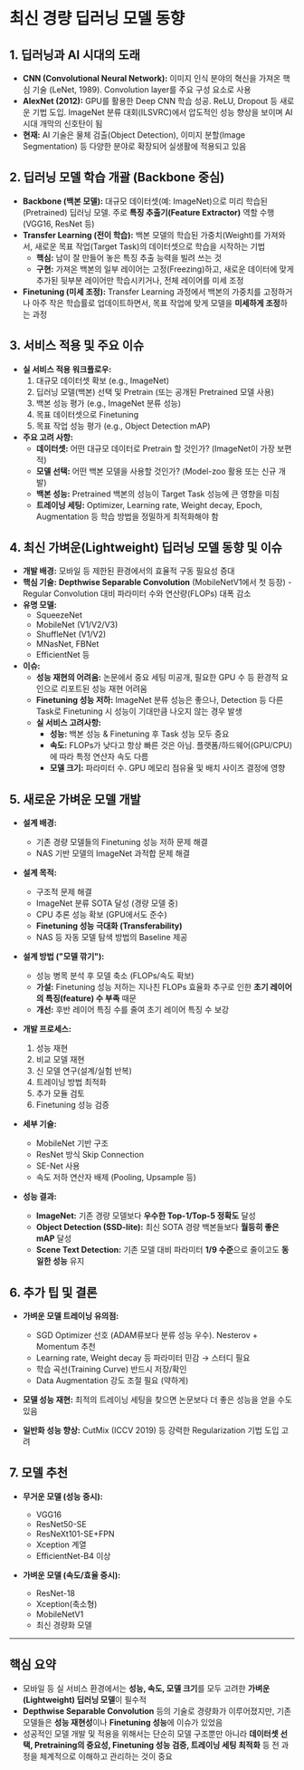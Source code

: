 # 최신 경량 딥러닝 모델 동향

## 1. 딥러닝과 AI 시대의 도래

- **CNN (Convolutional Neural Network):** 이미지 인식 분야의 혁신을 가져온 핵심 기술 (LeNet, 1989). Convolution layer를 주요 구성 요소로 사용
- **AlexNet (2012):** GPU를 활용한 Deep CNN 학습 성공. ReLU, Dropout 등 새로운 기법 도입. ImageNet 분류 대회(ILSVRC)에서 압도적인 성능 향상을 보이며 AI 시대 개막의 신호탄이 됨
- **현재:** AI 기술은 물체 검출(Object Detection), 이미지 분할(Image Segmentation) 등 다양한 분야로 확장되어 실생활에 적용되고 있음

## 2. 딥러닝 모델 학습 개괄 (Backbone 중심)

- **Backbone (백본 모델):** 대규모 데이터셋(예: ImageNet)으로 미리 학습된(Pretrained) 딥러닝 모델. 주로 **특징 추출기(Feature Extractor)** 역할 수행 (VGG16, ResNet 등)
- **Transfer Learning (전이 학습):** 백본 모델의 학습된 가중치(Weight)를 가져와서, 새로운 목표 작업(Target Task)의 데이터셋으로 학습을 시작하는 기법
    - **핵심:** 남이 잘 만들어 놓은 특징 추출 능력을 빌려 쓰는 것
    - **구현:** 가져온 백본의 일부 레이어는 고정(Freezing)하고, 새로운 데이터에 맞게 추가된 뒷부분 레이어만 학습시키거나, 전체 레이어를 미세 조정
- **Finetuning (미세 조정):** Transfer Learning 과정에서 백본의 가중치를 고정하거나 아주 작은 학습률로 업데이트하면서, 목표 작업에 맞게 모델을 **미세하게 조정**하는 과정

## 3. 서비스 적용 및 주요 이슈

- **실 서비스 적용 워크플로우:**
    1. 대규모 데이터셋 확보 (e.g., ImageNet)
    2. 딥러닝 모델(백본) 선택 및 Pretrain (또는 공개된 Pretrained 모델 사용)
    3. 백본 성능 평가 (e.g., ImageNet 분류 성능)
    4. 목표 데이터셋으로 Finetuning
    5. 목표 작업 성능 평가 (e.g., Object Detection mAP)
- **주요 고려 사항:**
    - **데이터셋:** 어떤 대규모 데이터로 Pretrain 할 것인가? (ImageNet이 가장 보편적)
    - **모델 선택:** 어떤 백본 모델을 사용할 것인가? (Model-zoo 활용 또는 신규 개발)
    - **백본 성능:** Pretrained 백본의 성능이 Target Task 성능에 큰 영향을 미침
    - **트레이닝 세팅:** Optimizer, Learning rate, Weight decay, Epoch, Augmentation 등 학습 방법을 정밀하게 최적화해야 함

## 4. 최신 가벼운(Lightweight) 딥러닝 모델 동향 및 이슈

- **개발 배경:** 모바일 등 제한된 환경에서의 효율적 구동 필요성 증대
- **핵심 기술:** **Depthwise Separable Convolution** (MobileNetV1에서 첫 등장) - Regular Convolution 대비 파라미터 수와 연산량(FLOPs) 대폭 감소
- **유명 모델:** 
    - SqueezeNet
    - MobileNet (V1/V2/V3)
    - ShuffleNet (V1/V2)
    - MNasNet, FBNet
    - EfficientNet 등
- **이슈:**
    - **성능 재현의 어려움:** 논문에서 중요 세팅 미공개, 필요한 GPU 수 등 환경적 요인으로 리포트된 성능 재현 어려움
    - **Finetuning 성능 저하:** ImageNet 분류 성능은 좋으나, Detection 등 다른 Task로 Finetuning 시 성능이 기대만큼 나오지 않는 경우 발생
    - **실 서비스 고려사항:**
        - **성능:** 백본 성능 & Finetuning 후 Task 성능 모두 중요
        - **속도:** FLOPs가 낮다고 항상 빠른 것은 아님. 플랫폼/하드웨어(GPU/CPU)에 따라 특정 연산자 속도 다름
        - **모델 크기:** 파라미터 수. GPU 메모리 점유율 및 배치 사이즈 결정에 영향

## 5. 새로운 가벼운 모델 개발

- **설계 배경:** 
    - 기존 경량 모델들의 Finetuning 성능 저하 문제 해결
    - NAS 기반 모델의 ImageNet 과적합 문제 해결

- **설계 목적:**
    - 구조적 문제 해결
    - ImageNet 분류 SOTA 달성 (경량 모델 중)
    - CPU 추론 성능 확보 (GPU에서도 준수)
    - **Finetuning 성능 극대화 (Transferability)**
    - NAS 등 자동 모델 탐색 방법의 Baseline 제공

- **설계 방법 ("모델 깎기"):**
    - 성능 병목 분석 후 모델 축소 (FLOPs/속도 확보)
    - **가설:** Finetuning 성능 저하는 지나친 FLOPs 효율화 추구로 인한 **초기 레이어의 특징(feature) 수 부족** 때문
    - **개선:** 후반 레이어 특징 수를 줄여 초기 레이어 특징 수 보강

- **개발 프로세스:**
    1. 성능 재현
    2. 비교 모델 재현
    3. 신 모델 연구(설계/실험 반복)
    4. 트레이닝 방법 최적화
    5. 추가 모듈 검토
    6. Finetuning 성능 검증

- **세부 기술:**
    - MobileNet 기반 구조
    - ResNet 방식 Skip Connection
    - SE-Net 사용
    - 속도 저하 연산자 배제 (Pooling, Upsample 등)

- **성능 결과:**
    - **ImageNet:** 기존 경량 모델보다 **우수한 Top-1/Top-5 정확도** 달성
    - **Object Detection (SSD-lite):** 최신 SOTA 경량 백본들보다 **월등히 좋은 mAP** 달성
    - **Scene Text Detection:** 기존 모델 대비 파라미터 **1/9 수준**으로 줄이고도 **동일한 성능** 유지

## 6. 추가 팁 및 결론

- **가벼운 모델 트레이닝 유의점:**
    - SGD Optimizer 선호 (ADAM류보다 분류 성능 우수). Nesterov + Momentum 추천
    - Learning rate, Weight decay 등 파라미터 민감 → 스터디 필요
    - 학습 곡선(Training Curve) 반드시 저장/확인
    - Data Augmentation 강도 조절 필요 (약하게)

- **모델 성능 재현:** 최적의 트레이닝 세팅을 찾으면 논문보다 더 좋은 성능을 얻을 수도 있음
- **일반화 성능 향상:** CutMix (ICCV 2019) 등 강력한 Regularization 기법 도입 고려

## 7. 모델 추천

- **무거운 모델 (성능 중시):**
    - VGG16
    - ResNet50-SE
    - ResNeXt101-SE+FPN
    - Xception 계열
    - EfficientNet-B4 이상

- **가벼운 모델 (속도/효율 중시):**
    - ResNet-18
    - Xception(축소형)
    - MobileNetV1
    - 최신 경량화 모델

---

## 핵심 요약

- 모바일 등 실 서비스 환경에서는 **성능, 속도, 모델 크기**를 모두 고려한 **가벼운(Lightweight) 딥러닝 모델**이 필수적
- **Depthwise Separable Convolution** 등의 기술로 경량화가 이루어졌지만, 기존 모델들은 **성능 재현성**이나 **Finetuning 성능**에 이슈가 있었음
- 성공적인 모델 개발 및 적용을 위해서는 단순히 모델 구조뿐만 아니라 **데이터셋 선택, Pretraining의 중요성, Finetuning 성능 검증, 트레이닝 세팅 최적화** 등 전 과정을 체계적으로 이해하고 관리하는 것이 중요

